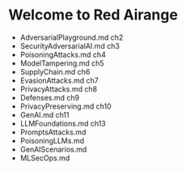 # Welcome to Red Airange

* AdversarialPlayground.md ch2
* SecurityAdversarialAI.md ch3
* PoisoningAttacks.md ch4
* ModelTampering.md ch5
* SupplyChain.md ch6
* EvasionAttacks.md ch7
* PrivacyAttacks.md ch8
* Defenses.md ch9
* PrivacyPreserving.md ch10
* GenAI.md ch11
* LLMFoundations.md ch13
* PromptsAttacks.md
* PoisoningLLMs.md
* GenAIScenarios.md
* MLSecOps.md



